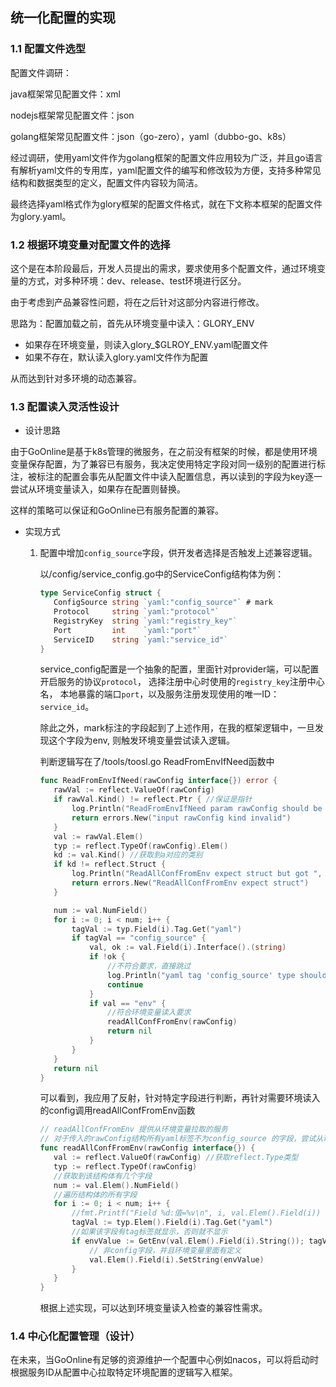 ## 统一化配置的实现

### 1.1 配置文件选型

配置文件调研：

java框架常见配置文件：xml

nodejs框架常见配置文件：json

golang框架常见配置文件：json（go-zero），yaml（dubbo-go、k8s）

经过调研，使用yaml文件作为golang框架的配置文件应用较为广泛，并且go语言有解析yaml文件的专用库，yaml配置文件的编写和修改较为方便，支持多种常见结构和数据类型的定义，配置文件内容较为简洁。

最终选择yaml格式作为glory框架的配置文件格式，就在下文称本框架的配置文件为glory.yaml。

### 1.2 根据环境变量对配置文件的选择

这个是在本阶段最后，开发人员提出的需求，要求使用多个配置文件，通过环境变量的方式，对多种环境：dev、release、test环境进行区分。

由于考虑到产品兼容性问题，将在之后针对这部分内容进行修改。

思路为：配置加载之前，首先从环境变量中读入：GLORY_ENV 

- 如果存在环境变量，则读入glory_$GLROY_ENV.yaml配置文件
- 如果不存在，默认读入glory.yaml文件作为配置

从而达到针对多环境的动态兼容。

### 1.3 配置读入灵活性设计

- 设计思路

由于GoOnline是基于k8s管理的微服务，在之前没有框架的时候，都是使用环境变量保存配置，为了兼容已有服务，我决定使用特定字段对同一级别的配置进行标注，被标注的配置会事先从配置文件中读入配置信息，再以读到的字段为key逐一尝试从环境变量读入，如果存在配置则替换。

这样的策略可以保证和GoOnline已有服务配置的兼容。

- 实现方式

  1. 配置中增加`config_source`字段，供开发者选择是否触发上述兼容逻辑。

     以/config/service_config.go中的ServiceConfig结构体为例：

     ```go
     type ServiceConfig struct {
     	ConfigSource string `yaml:"config_source"` # mark
     	Protocol     string `yaml:"protocol"`
     	RegistryKey  string `yaml:"registry_key"`
     	Port         int    `yaml:"port"`
     	ServiceID    string `yaml:"service_id"`
     }
     ```

     service_config配置是一个抽象的配置，里面针对provider端，可以配置开启服务的协议`protocol`， 选择注册中心时使用的`registry_key`注册中心名， 本地暴露的端口`port`，以及服务注册发现使用的唯一ID：`service_id`。

     除此之外，mark标注的字段起到了上述作用，在我的框架逻辑中，一旦发现这个字段为env, 则触发环境变量尝试读入逻辑。

     判断逻辑写在了/tools/toosl.go ReadFromEnvIfNeed函数中

     ```go
     func ReadFromEnvIfNeed(rawConfig interface{}) error {
     	rawVal := reflect.ValueOf(rawConfig)
     	if rawVal.Kind() != reflect.Ptr { //保证是指针
     		log.Println("ReadFromEnvIfNeed param rawConfig should be pointer to struct")
     		return errors.New("input rawConfig kind invalid")
     	}
     	val := rawVal.Elem()
     	typ := reflect.TypeOf(rawConfig).Elem()
     	kd := val.Kind() //获取到a对应的类别
     	if kd != reflect.Struct {
     		log.Println("ReadAllConfFromEnv expect struct but got ", kd)
     		return errors.New("ReadAllConfFromEnv expect struct")
     	}
     
     	num := val.NumField()
     	for i := 0; i < num; i++ {
     		tagVal := typ.Field(i).Tag.Get("yaml")
     		if tagVal == "config_source" {
     			val, ok := val.Field(i).Interface().(string)
     			if !ok {
     				//不符合要求，直接跳过
     				log.Println("yaml tag 'config_source' type should be string")
     				continue
     			}
     			if val == "env" {
     				//符合环境变量读入要求
     				readAllConfFromEnv(rawConfig)
     				return nil
     			}
     		}
     	}
     	return nil
     }
     ```

     可以看到，我应用了反射，针对特定字段进行判断，再针对需要环境读入的config调用readAllConfFromEnv函数

     ```go
     // readAllConfFromEnv 提供从环境变量拉取的服务
     // 对于传入的rawConfig结构所有yaml标签不为config_source 的字段，尝试从环境变量中拉取，如果拉取到则替换原有值
     func readAllConfFromEnv(rawConfig interface{}) {
     	val := reflect.ValueOf(rawConfig) //获取reflect.Type类型
     	typ := reflect.TypeOf(rawConfig)
     	//获取到该结构体有几个字段
     	num := val.Elem().NumField()
     	//遍历结构体的所有字段
     	for i := 0; i < num; i++ {
     		//fmt.Printf("Field %d:值=%v\n", i, val.Elem().Field(i))
     		tagVal := typ.Elem().Field(i).Tag.Get("yaml")
     		//如果该字段有tag标签就显示，否则就不显示
     		if envValue := GetEnv(val.Elem().Field(i).String()); tagVal != "config_source" && envValue != "" {
     			// 非config字段，并且环境变量里面有定义
     			val.Elem().Field(i).SetString(envValue)
     		}
     	}
     }
     
     ```

     根据上述实现，可以达到环境变量读入检查的兼容性需求。

### 1.4 中心化配置管理（设计）

在未来，当GoOnline有足够的资源维护一个配置中心例如nacos，可以将启动时根据服务ID从配置中心拉取特定环境配置的逻辑写入框架。
